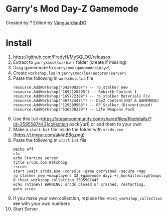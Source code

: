 # Garry's Mod Day-Z Gamemode
Created by ?
Edited by [VanguardianDG](http://github.com/VanguardianDG)

# Install
1. https://github.com/FredyH/MySQLOO/releases
2. Extract to `garrysmod\lua\bin\` folder (create if missing)
3. Drag gamemode to `garrysmod\gamemodes\dayz\`
4. Create `workshop.lua` in `garrysmod\lua\autorun\server\`
5. Paste the following in `workshop.lua` file
    ```
    resource.AddWorkshop("342908364") -- rp_stalker_new
    resource.AddWorkshop("1092128495") -- Rebirth Content 1
    resource.AddWorkshop("165772389") -- rp_stalker Materials Fix
    resource.AddWorkshop("307324474") -- DayZ Content(NOT A GAMEMODE)
    resource.AddWorkshop("129589968") -- RP_Stalker (Discontinued)
    resource.AddWorkshop("536338229") -- Lite Weapons Pack
    ```
6. Use this [url=https://steamcommunity.com/sharedfiles/filedetails/?id=2595587443]collection pack[/url] or add them to your own
7. Make a `start.bat` file inside the folder with `srcds.exe` (https://i.imgur.com/ak4nB8g.png)
8. Paste the following in `start.bat` file
    ```
    @echo off
    cls
    echo Starting server
    title srcds.com Watchdog
    :srcds
    start /wait srcds.exe -console -game garrysmod -secure +map rp_stalker_new +maxplayers 32 +gamemode dayz +r_hunkalloclightmaps 0 +host_workshop_collection 2595587443
    echo (%time%) WARNING: srcds closed or crashed, restarting.
    goto srcds
    ```
9. If you make your own collection, replace the `+host_workshop_collection ###` with your own numbers
10. Start Server
